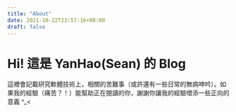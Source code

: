 ```yaml
---
title: "About"
date: 2021-10-22T23:57:16+08:00
draft: false
---
```


# Hi! 這是 YanHao(Sean) 的 Blog

這裡會記載研究軟體技術上，相關的苦難事（或許還有一些日常的無病呻吟）。如果我的經驗（痛苦？！）能幫助正在閱讀的你，謝謝你讓我的經驗增添一些正向的意義 ^_<

